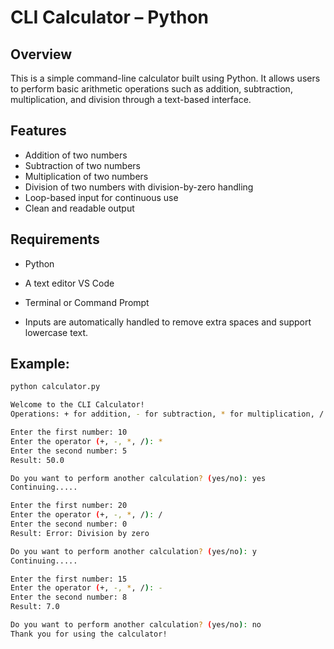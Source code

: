 <h1>CLI Calculator – Python</h1> 

## Overview

This is a simple command-line calculator built using Python. It allows users to perform basic arithmetic operations such as addition, subtraction, multiplication, and division through a text-based interface.

## Features

- Addition of two numbers  
- Subtraction of two numbers  
- Multiplication of two numbers  
- Division of two numbers with division-by-zero handling  
- Loop-based input for continuous use  
- Clean and readable output  

## Requirements

- Python  
- A text editor VS Code  
- Terminal or Command Prompt  

- Inputs are automatically handled to remove extra spaces and support lowercase text.

## Example:
```bash
python calculator.py

Welcome to the CLI Calculator!
Operations: + for addition, - for subtraction, * for multiplication, / for division

Enter the first number: 10
Enter the operator (+, -, *, /): *
Enter the second number: 5
Result: 50.0

Do you want to perform another calculation? (yes/no): yes
Continuing.....

Enter the first number: 20
Enter the operator (+, -, *, /): /
Enter the second number: 0
Result: Error: Division by zero

Do you want to perform another calculation? (yes/no): y
Continuing.....

Enter the first number: 15
Enter the operator (+, -, *, /): -
Enter the second number: 8
Result: 7.0

Do you want to perform another calculation? (yes/no): no
Thank you for using the calculator!
